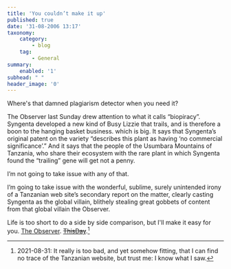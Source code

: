 ```yaml
---
title: 'You couldn’t make it up'
published: true
date: '31-08-2006 13:17'
taxonomy:
    category:
        - blog
    tag:
        - General
summary:
    enabled: '1'
subhead: " "
header_image: '0'
---
```


Where's that damned plagiarism detector when you need it?

The Observer last Sunday drew attention to what it calls “biopiracy”. Syngenta developed a new kind of Busy Lizzie that trails, and is therefore a boon to the hanging basket business. which is big. It says that Syngenta’s original patent on the variety “describes this plant as having ‘no commercial significance’.” And it says that the people of the Usumbara Mountains of Tanzania, who share their ecosystem with the rare plant in which Syngenta found the “trailing” gene will get not a penny.

I’m not going to take issue with any of that.

I’m going to take issue with the wonderful, sublime, surely unintended irony of a Tanzanian web site’s secondary report on the matter, clearly casting Syngenta as the global villain, blithely stealing great gobbets of content from that global villain the Observer.

Life is too short to do a side by side comparison, but I'll make it easy for you. [The Observer](https://www.theguardian.com/science/2006/aug/27/plants.theobserversuknewspages). ~~[ThisDay](http://thisday.co.tz/News/655.html)~~.[^1]

[^1]: 2021-08-31: It really is too bad, and yet somehow fitting, that I can find no trace of the Tanzanian website, but trust me: I know what I saw.

